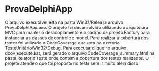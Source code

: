 # ProvaDelphiApp

O arquivo executável esta na pasta Win32/Release arquivo ProvaDelphiApp.exe. O projeto foi desenvolvido utilizando a arquitetura MVC para manter o desacoplamento e o
padrão de projeto Factory para instanciar as classes de controle e model. Para realizar a cobertura dos testes foi utilizado o CodeCoverage que esta no diretório TesteUnitário\Win32\Debug. 
Para executar clique no arquivo dcov_execute.bat, será gerado o arquivo CodeCoverage_summary.html na pasta Relatório Teste onde contém a cobertura dos testes realizados.
O projeto atende o que foi proposto no teste sem ir muito além disso
